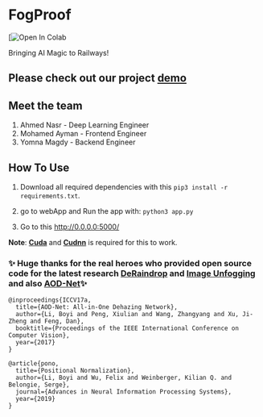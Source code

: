 # FogProof
[![Open In Colab]()

Bringing AI Magic to Railways!


## Please check out our project [**demo**](https://www.youtube.com/watch?v=c1owO-VarWE&feature=youtu.be)

## Meet the team

1. Ahmed Nasr    - Deep Learning Engineer
2. Mohamed Ayman - Frontend Engineer
3. Yomna Magdy   - Backend Engineer

## How To Use

1. Download all required dependencies with this
```pip3 install -r requirements.txt```.

2. go to webApp and Run the app with: ```python3 app.py```

3. Go to this http://0.0.0.0:5000/

**Note**: [**Cuda**](https://developer.nvidia.com/cuda-downloads) and [**Cudnn**](https://developer.nvidia.com/cuda-downloads) is required for this to work.


### :sparkles: Huge thanks for the real heroes who provided open source code for the latest research [DeRaindrop](https://github.com/rui1996/DeRaindrop) and [Image Unfogging](https://github.com/VPanjeta/Image-Unfogging) and also [AOD-Net](https://github.com/Boyiliee/AOD-Net):sparkles:


```
@inproceedings{ICCV17a,
  title={AOD-Net: All-in-One Dehazing Network},
  author={Li, Boyi and Peng, Xiulian and Wang, Zhangyang and Xu, Ji-Zheng and Feng, Dan},
  booktitle={Proceedings of the IEEE International Conference on Computer Vision},
  year={2017}
}

@article{pono,
  title={Positional Normalization},
  author={Li, Boyi and Wu, Felix and Weinberger, Kilian Q. and Belongie, Serge},
  journal={Advances in Neural Information Processing Systems},
  year={2019}
}

```

